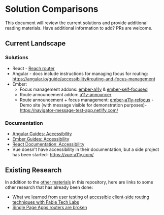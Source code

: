 # Solution Comparisons

This document will review the current solutions and provide additional reading materials. Have additional information to add? PRs are welcome.

## Current Landscape

### Solutions

- React - [Reach router](https://github.com/reach/router)
- Angular - docs include instructions for managing focus for routing: https://angular.io/guide/accessibility#routing-and-focus-management
- Ember:
  - Focus management addons: [ember-a11y](https://github.com/ember-a11y/ember-a11y) & [ember-self-focused](https://github.com/linkedin/self-focused/tree/master/packages/ember-self-focused) 
  - Route announcement addon: [a11y-announcer](https://github.com/ember-a11y/a11y-announcer)
  - Route announcement + focus management: [ember-a11y-refocus](https://github.com/MelSumner/ember-a11y-refocus) - Demo site (with message visible for demonstration purposes)- https://navigator-message-test-app.netlify.com/

### Documentation

- [Angular Guides: Accessibility](https://angular.io/guide/accessibility)
- [Ember Guides: Accessibility](https://guides.emberjs.com/release/accessibility/)
- [React Documentation: Accessibility](https://reactjs.org/docs/accessibility.html)
- Vue doesn't have accessibility in their documentation, but a side project has been started- https://vue-a11y.com/


## Existing Research

In addition to the [other materials](https://github.com/MelSumner/ember-a11y-roadmap/blob/master/rfc-research/router/research.md) in this repository, here are links to some other research that has already been done: 

- [What we learned from user testing of accessible client-side routing techniques with Fable Tech Labs](https://www.gatsbyjs.org/blog/2019-07-11-user-testing-accessible-client-routing/)
- [Single Page Apps routers are broken](https://medium.com/@robdel12/single-page-apps-routers-are-broken-255daa310cf)
